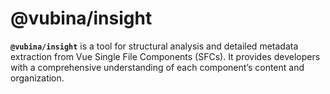 # @vubina/insight

**`@vubina/insight`** is a tool for structural analysis and detailed metadata extraction from Vue Single File Components (SFCs). It provides developers with a comprehensive understanding of each component’s content and organization.
